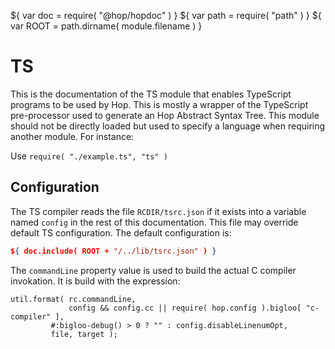 ${ var doc = require( "@hop/hopdoc" ) }
${ var path = require( "path" ) }
${ var ROOT = path.dirname( module.filename ) }

TS
==

This is the documentation of the TS module that enables TypeScript
programs to be used by Hop. This is mostly a wrapper of the TypeScript
pre-processor used to generate an Hop Abstract Syntax Tree. This
module should not be directly loaded but used to specify a language
when requiring another module. For instance:

Use `require( "./example.ts", "ts" )`


Configuration
-------------

The TS compiler reads the file `RCDIR/tsrc.json` if it exists into a
variable named `config` in the rest of this documentation. This file
may override default TS configuration. The default configuration is:

```json
${ doc.include( ROOT + "/../lib/tsrc.json" ) }
```

The `commandLine` property value is used to build the actual C compiler
invokation. It is build with the expression:

```hopscript
util.format( rc.commandLine,
             config && config.cc || require( hop.config ).bigloo[ "c-compiler" ],
	     #:bigloo-debug() > 0 ? "" : config.disableLinenumOpt,
	     file, target );
```



